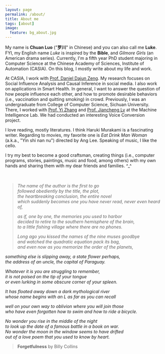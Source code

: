 ```yaml
---
layout: page
permalink: /about/
title: About me
tags: [about]
image:
  feature: bg_about.jpg
---
```


My name is **Chuan Luo** ("**罗川**" in Chinese) and you can also call me **Luke**. FYI, my English name *Luke* is inspired by the **Bible**, and *Gilmore Girls* (an American drama series). Currently, I'm a fifth year PhD student majoring in Computer Science at the Chinese Academy of Sciences, Institute of Automation (CASIA). On this blog, I mostly write about my life and work.

At CASIA, I work with [Prof. Daniel Dajun Zeng](http://www.u.arizona.edu/~zeng/). My research focuses on Social Influence Analysis and Causal Inference in social media. I also work on applications in Smart Health. In general, I want to answer the question of how people influence each other, and how to promote desirable behaviors (i.e., vaccination and quitting smoking) in crowd. Previously, I was an undergraduate from College of Computer Science, Sichuan University. There, I worked with [Prof. Yi Zhang](http://www.machineilab.org/users/zhangyi/) and [Prof. Jiancheng Lv](http://www.machineilab.org/users/lvjiancheng/) at the Machine Intelligence Lab. We had conducted an interesting Voice Conversion project.

I love reading, mostly literatures. I think Haruki Murakami is a fascinating writer. Regarding to movies, my favorite one is *Eat Drink Man Woman* (a.k.a., "Yin shi nan nu") directed by Ang Lee. Speaking of music, I like the cello.

I try my best to become a good craftsman, creating things (i.e., computer programs, stories, paintings, music and food, among others) with my own hands and sharing them with my dear friends and families. ^_^
<br />
<br />
<br />

> *The name of the author is the first to go*    
*followed obediently by the title, the plot,*    
*the heartbreaking conclusion, the entire novel*    
*which suddenly becomes one you have never read, never even heard of,*    
> 
> *as if, one by one, the memories you used to harbor*    
*decided to retire to the southern hemisphere of the brain,*    
*to a little fishing village where there are no phones.*    
> 
> *Long ago you kissed the names of the nine muses goodbye*    
*and watched the quadratic equation pack its bag,*    
*and even now as you memorize the order of the planets,*    
> 
*something else is slipping away, a state flower perhaps,*    
*the address of an uncle, the capital of Paraguay.*    
> 
*Whatever it is you are struggling to remember,*    
*it is not poised on the tip of your tongue*    
*or even lurking in some obscure corner of your spleen.*    
> 
*It has floated away down a dark mythological river*    
*whose name begins with an L as far as you can recall*    
> 
*well on your own way to oblivion where you will join those*    
*who have even forgotten how to swim and how to ride a bicycle.*    
> 
*No wonder you rise in the middle of the night*    
*to look up the date of a famous battle in a book on war.*    
*No wonder the moon in the window seems to have drifted*    
*out of a love poem that you used to know by heart.*    
> 
> **Forgetfulness** by Billy Collins

         


<!-- 
## What HPSTR brings to the table:

* Responsive templates for post, page, and post index `_layouts`. Looks great on mobile, tablet, and desktop devices.
* Gracefully degrads in older browsers. Compatible with Internet Explorer 8+ and all modern browsers.  
* Modern and minimal design.
* Sweet animated menu.
* Background image support.
* Readable typography to make your words shine.
* Support for large images to call out your favorite posts.
* Comments powered by [Disqus](http://disqus.com) if you choose to enable.
* Simple and clear permalink structure[^1].
* [Open Graph](https://developers.facebook.com/docs/opengraph/) and [Twitter Cards](https://dev.twitter.com/docs/cards) support for a better social sharing experience.
* Simple [custom 404 page]({{ site.url }}/404.html) to get you started.
* Stylesheets for Pygments and Coderay [syntax highlighting]({{ site.url }}/code-highlighting-post/) to make your code examples look snazzy
* [Grunt](http://gruntjs.com) build script for easy theme development

<div markdown="0"><a href="{{ site.url }}/theme-setup" class="btn btn-info">Install the Theme</a></div>

[^1]: Example: *domain.com/category-name/post-title* -->